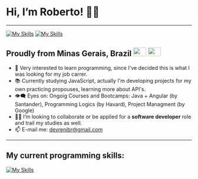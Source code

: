 # Hi, I’m Roberto! 🙋‍♂️ 
---
[![My Skills](https://skillicons.dev/icons?i=linkedin&theme=dark)](https://www.linkedin.com/in/devrenj/)
[![My Skills](https://skillicons.dev/icons?i=github&theme=dark)](https://renj.dev.br/)
## Proudly from Minas Gerais, Brazil <img src="https://i.redd.it/45jp2fwxiz821.png"  width="35px" height="24px" /> <img src="https://www.gov.br/planalto/pt-br/conheca-a-presidencia/acervo/simbolos-nacionais/bandeira/bandeiranacionalbrasil_.jpg" width="35px" height="24px" />
- :eyes: Very interested to learn programming, since I've decided this is what I was looking for my job carrer.
- :books: Currently studying JavaScript, actually I'm developing projects for my own practicing propouses, learning more about API's.
- :eye_speech_bubble: Eyes on: Ongoig Courses and Bootcamps: Java + Angular (by Santander), Programming Logics (by Havard), Project Managment (by Google)
- :man_technologist: I’m looking to collaborate or be applied for a **software developer** role and trail my studies as well.
- :mailbox: E-mail me: <devrenjbr@gmail.com>
---
## My current programming skills:
[![My Skills](https://skillicons.dev/icons?i=vscode,html,css,javascript,react,nodejs,java,cpp,python,git,md,mysql&theme=dark)](https://skillicons.dev)
